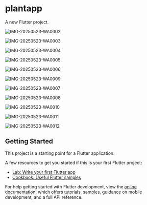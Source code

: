 # plantapp

A new Flutter project.

![IMG-20250523-WA0002](https://github.com/user-attachments/assets/b5bad725-6002-423c-9ede-e38dae25438b)


![IMG-20250523-WA0003](https://github.com/user-attachments/assets/b416bc5d-9800-408d-8fd3-7eb891bc96b2)


![IMG-20250523-WA0004](https://github.com/user-attachments/assets/6233cd48-0e41-4c0b-8901-5f07fbac1576)


![IMG-20250523-WA0005](https://github.com/user-attachments/assets/0596383b-c274-4295-891f-db40ac8a774d)


![IMG-20250523-WA0006](https://github.com/user-attachments/assets/8631226d-6257-4657-b930-7d6efe2fde88)


![IMG-20250523-WA0009](https://github.com/user-attachments/assets/8cbaaed2-4f15-44af-9fea-8f17f58f4e60)


![IMG-20250523-WA0007](https://github.com/user-attachments/assets/b1787b1f-6a95-41a1-979e-de6d39038966)


![IMG-20250523-WA0008](https://github.com/user-attachments/assets/7bcffa1c-8bce-4502-9703-b300f6dec2cb)


![IMG-20250523-WA0010](https://github.com/user-attachments/assets/78d26724-ef68-42a5-8b6b-bf1438e1e57b)


![IMG-20250523-WA0011](https://github.com/user-attachments/assets/30383034-113c-4483-9dbb-e6dd61c66634)


![IMG-20250523-WA0012](https://github.com/user-attachments/assets/1bf90432-ba42-45eb-a08c-27d0018a678f)

## Getting Started

This project is a starting point for a Flutter application.

A few resources to get you started if this is your first Flutter project:

- [Lab: Write your first Flutter app](https://docs.flutter.dev/get-started/codelab)
- [Cookbook: Useful Flutter samples](https://docs.flutter.dev/cookbook)

For help getting started with Flutter development, view the
[online documentation](https://docs.flutter.dev/), which offers tutorials,
samples, guidance on mobile development, and a full API reference.
